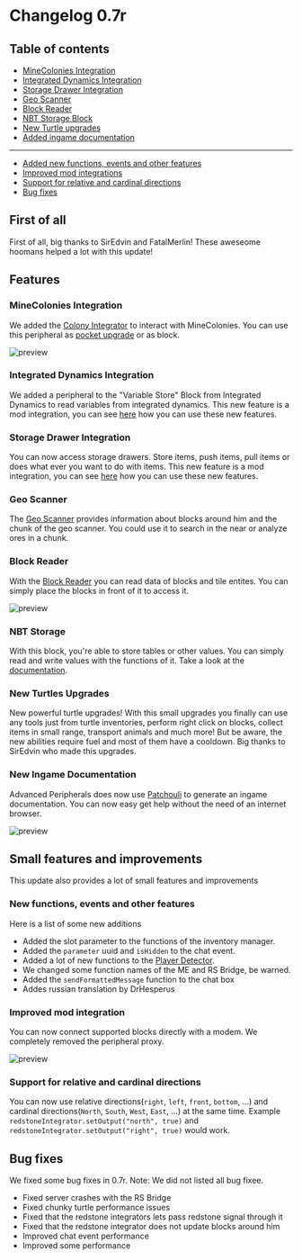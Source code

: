 # Changelog 0.7r

## Table of contents

- [MineColonies Integration](https://docs.srendi.de/changelog/0.7r/#minecolonies-integration)
- [Integrated Dynamics Integration](https://docs.srendi.de/changelog/0.7r/#integrated-dynamics-integration)
- [Storage Drawer Integration](https://docs.srendi.de/changelog/0.7r/#storage-drawer-integration)
- [Geo Scanner](https://docs.srendi.de/changelog/0.7r/#geo-scanner)
- [Block Reader](https://docs.srendi.de/changelog/0.7r/#block-reader)
- [NBT Storage Block](https://docs.srendi.de/changelog/0.7r/#nbt-storage)
- [New Turtle upgrades](https://docs.srendi.de/changelog/0.7r/#new-turtles-upgrades)
- [Added ingame documentation](https://docs.srendi.de/changelog/0.7r/#new-ingame-documentation)
---
- [Added new functions, events and other features](https://docs.srendi.de/changelog/0.7r/#new-functions-events-and-other-features)
- [Improved mod integrations](https://docs.srendi.de/changelog/0.7r/#new-functions-events-and-other-features)
- [Support for relative and cardinal directions](https://docs.srendi.de/changelog/0.7r/#support-for-relative-and-cardinal-directions)
- [Bug fixes](https://docs.srendi.de/changelog/0.7r/#bug-fixes)


## First of all

First of all, big thanks to SirEdvin and FatalMerlin! These aweseome hoomans helped a lot with this update!

## Features

### MineColonies Integration

We added the [Colony Integrator](https://docs.srendi.de/peripherals/colony_integrator/) to interact with MineColonies. You can use this peripheral as [pocket upgrade](https://docs.srendi.de/items/pocket_computer/) or as block.

![preview](https://srendi.de/wp-content/uploads/2021/08/ezgif-3-8ef6a38e1c12.gif)


### Integrated Dynamics Integration

We added a peripheral to the "Variable Store" Block from Integrated Dynamics to read variables from integrated dynamics. This new feature is a mod integration, you can see [here](https://docs.srendi.de/integrations/getstarted/) how you can use these new features.

### Storage Drawer Integration

You can now access storage drawers. Store items, push items, pull items or does what ever you want to do with items. This new feature is a mod integration, you can see [here](https://docs.srendi.de/integrations/sd/drawer/) how you can use these new features.

### Geo Scanner

The [Geo Scanner](https://docs.srendi.de/peripherals/geo_scanner/) provides information about blocks around him and the chunk of the geo scanner. You could use it to search in the near or analyze ores in a chunk.

### Block Reader

With the [Block Reader](https://docs.srendi.de/peripherals/block_reader/) you can read data of blocks and tile entites. You can simply place the blocks in front of it to access it.

![preview](https://srendi.de/wp-content/uploads/2021/08/ezgif-2-8386560d407e.gif)

### NBT Storage

With this block, you're able to store tables or other values. You can simply read and write values with the functions of it. Take a look at the [documentation](https://docs.srendi.de/peripherals/nbt_storage/).

### New Turtles Upgrades

New powerful turtle upgrades! With this small upgrades you finally can use any tools just from turtle inventories, perform right click on blocks, collect items in small range, transport animals and much more! But be aware, the new abilities require fuel and most of them have a cooldown. Big thanks to SirEdvin who made this upgrades.

### New Ingame Documentation

Advanced Peripherals does now use [Patchouli](https://www.curseforge.com/minecraft/mc-mods/patchouli) to generate an ingame documentation. You can now easy get help without the need of an internet browser.

![preview](https://srendi.de/wp-content/uploads/2021/08/Bild_2021-08-09_212339.png)

## Small features and improvements

This update also provides a lot of small features and improvements

### New functions, events and other features

Here is a list of some new additions

- Added the slot parameter to the functions of the inventory manager.
- Added the `parameter` uuid and `isHidden` to the chat event.
- Added a lot of new functions to the [Player Detector](https://docs.srendi.de/peripherals/player_detector/).
- We changed some function names of the ME and RS Bridge, be warned.
- Added the `sendFormattedMessage` function to the chat box
- Addes russian translation by DrHesperus

### Improved mod integration

You can now connect supported blocks directly with a modem. We completely removed the peripheral proxy.

![preview](https://srendi.de/wp-content/uploads/2021/08/Bild_2021-08-09_212503.png)

### Support for relative and cardinal directions

You can now use relative directions(`right`, `left`, `front`, `bottom`, ...) and cardinal directions(`North`, `South`, `West`, `East`, ...) at the same time. Example `redstoneIntegrator.setOutput("north", true)` and `redstoneIntegrator.setOutput("right", true)` would work.

## Bug fixes

We fixed some bug fixes in 0.7r. Note: We did not listed all bug fixee.

- Fixed server crashes with the RS Bridge
- Fixed chunky turtle performance issues
- Fixed that the redstone integrators lets pass redstone signal through it
- Fixed that the redstone integrator does not update blocks around him
- Improved chat event performance
- Improved some performance
